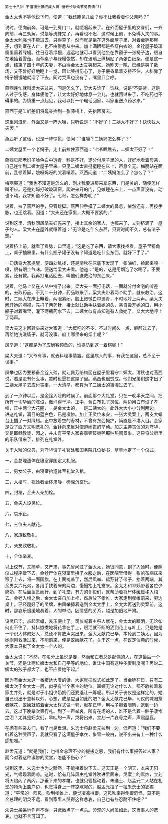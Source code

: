     第七十八回 不惜铺张慎终成大典 慢云长厚殉节见真情(3) 

   金太太也不等他说下句，便道：“我还能见几面？你不让我看着你父亲吗？”

   说时，便向前奔。可是一到房门口，就哽咽起来了。在外面屋子里的女眷们，一齐向前，再三劝解，说是等洗抹完了，再看也不迟，这时候上前，不免碍大夫的事。金太太勉强也不能进去，只得算了。然而就是坐在这外面屋子里，对着金铨那屋子，想到室在人亡，也不由得悲从中来。加上满眼都是些穿白衣的，金铨屋子玻璃窗里垂着绿幔。往日卷着绿幔，远远地就可以看到他坐在靠窗子一张椅子边，很自在地抽着雪茄。而今桌子与绿幔依然，却在玻璃上纵横贴了两张白纸条。便是这一点，结束了四十年的夫妻，不由得金太太又哭起来。她昨天一晚，已经是哭了数场，又不曾好好地睡上一觉，因此哭得伤心了，身子便昏晕着支持不住，人斜靠了椅子慢慢地就溜了下去，同时哭声也没有了，嘴里只会哼。

   燕西连忙就叫梁大夫过来，问是怎么了，梁大夫诊了一诊脉，说是“不要紧，这是人过于伤感，身体疲倦了，让太太好好地休息一会儿，也就回过来了，不吃药也不碍事的。为慎重一点起见，我可以打一个电话回家，叫家里送点药水来。”

   燕西于是叫听差们将母亲抬到一张藤椅上，先抬回房去。

   这里刚进房，外面又是一阵大嚷，只听说是：“不好了！二姨太不好了！快快找大夫罢。”

   燕西听了这话，也是一阵惊慌，便问：“谁嚷？二姨妈怎么样了？”

   二姨太屋里一个老妈子，走上前拉住燕西道：“七爷瞧瞧去，二姨太不好了！”

   燕西见那老妈子脸色白中透青，料是不好，遂分付屋子里的人，好好地看着母亲，自己连忙到二姨太屋子里来。只见二姨太直挺挺睡在床上，声息全无。梅丽站在面前，乱顿着脚，娘呀妈呀的哭着嚷着。燕西问道：“二姨妈怎么了？怎么了？”

   梅丽哭道：“我也不知道是怎么的，刚才我要进房来拿东西，门是关的，随便怎样叫不应。还是刘妈打破玻璃窗，爬进来开的门，见娘睡在床上，一点声音没有，动也不动，我才知道不好了。七哥，怎么样办呢？”

   说着，拉了燕西的手，只管跳脚。燕西伸手摸了二姨太的鼻息，依然还有，再按手脉，也还跳着。因道：“大夫还在家里，大概不要紧的。”

   说到这里，清秋同凤举夫妇先来了，接上其余的家人，也都来了，立刻挤满了一屋子的人。梁大夫在屋外就嚷着道：“无论是吃什么东西，只要时间不久，总有法子想。”

   说着挤上前，就看了看脉，口里道：“这是吃了东西，请大家找找看，屋子里犄角上，桌子抽屉里，有什么瓶子罐子没有？知道是吃什么东西，就好下手了。”

   一句话将大家提醒，便四处乱找，还是清秋在床底下发现了一张油纸，捡起来嗅一嗅，很有烟土气味。便送给梁大夫看。他道：“是的，这是用烟泡了水喝了。不要紧，还有救。我再打电话回去，叫他们送救治的东西来。”

   说着，他马上又在人丛中挤了出来。梁大夫一面打电话，一面就分付金宅的听差的，去取药品。不到二十分钟，药品取来了，梁大夫带着两个助手，就来救治。这时，二姨太在床上睡着，两眼紧闭，脸上微微白中透青，不时地哼上两声。梁大夫解开她的胸襟，先打了两药针，接上就让助手扶着她的头，亲自撬开她的口，用小瓶子对着嘴里，灌下两瓶药水下去。二姨太似有点知道有人救她了，又大大地哼上了两声。

   梁大夫这才回转头来对大家道：“大概吃的不多，不过时间久一点，麻醉过去了，再给她洗洗肠子，就可没事。府上哪里来的烟土呢？”

   凤举道：“这都是为了应酬客预备的，谁提防到这一着棋呢！”

   梁大夫道：“大爷有事，就去料理事情罢。这里病人的事，有我在这里，总不至于误事。”

   凤举也因为要预备金铨入殓，就让佩芳陪梅丽在屋子里看守二姨太。清秋也对燕西说，若是没有什么事，暂时也愿在这屋子里。燕西也很赞成。他们兄弟们这才出了二姨太屋子去应付丧事。一大清早，都算为了二姨太的事混过去了。

   到了一点钟以后，是金铨入殓的时候了。前面那个大礼堂，只在一晚半天之间，把所有一切华丽的陈设，撤消得干净。正中，蓝白布扎了灵位，两边用白布设了孝帷，正中两个大花圈，一是金太太的，一是二姨太的。此外大大小小分列两边。一进这礼堂，满目的蓝白色，已是凄惨。加上正灵位未安，一张大灵案上，两支大蜡台上插了一对绿蜡。正中放着空的寿材，不曾有东西掩护，简直是不堪入目。金家是受了西方文明洗礼的，金铨向来反对僧道闹丧的举动。加之主持丧仪的刘守华，又是耶稣教徒，因之，并未有平常人家丧事锣鼓喇叭那种热闹景象。这只将公府里的乐队借来了，排列在礼堂外。

   关于入殓的仪典，刘守华请了礼官处和国务院几位秘书，草草地定了一个仪式。

   一，金总理遗体在寝室穿国定大礼服。

   二，男女公子，由寝室抬遗体至礼堂入棺。

   三，入棺时，视殓者全体肃静，奏深沉哀乐。

   四，封棺，金夫人亲加栓。

   五，金夫人设灵位。

   六，哀乐止。

   七，三位夫人献花。

   八，家族致敬礼。

   九，亲友致敬礼。

   十，全体举哀。

   以上仪节，又简单，又严肃，事先曾问过了金太太，她很同意，到了入殓时，便照仪式程序做下去。金铨尸体在寝室里换了衣服之后，在医院里借得一张帆布病床来移了上去，将一面国旗，在上面掩盖了，然后凤举、鹤荪背了带子，抬着两端，其余男女六兄弟，各用手扶着床的两边，慢慢抬上礼堂来。金太太和翠姨带着各位少奶奶，在后面鱼贯而行。到了礼堂，有力的仆役们，就帮助着将尸体缓缓移入棺去。金铨入棺之后，金太太亲自加上栓，然后放下孝帷，大家走到孝帷前来，旁边桌上，已经题好了的灵牌，由凤举捧着送到金太太手上，金太太再送到灵案前。这时，那哀乐缓缓地奏着，人的举动，因情感的关系，越是加倍地严肃。

   设灵已毕，点起素蜡，哀乐便止了。司仪喊着主祭人献花，金太太的眼泪，无论如何止不住了，抖抖擞擞地将花拿在手上，眼泪就不断的洒到花上与叶上。只是她是一个识大体的妇人，总还不肯放声哭出来。金太太献花已毕，本轮到二姨太，因为她刚刚救活过来，不能前来，便是翠姨献花了。关于这一点，在议定仪典的时候，大家本只拟了金太太一个人的。

   金太太说：“不然，在名分上虽说是妾，然而和亡者总是配偶的人，在这最后一个关节，还是让两位姨太太和自己平等的地位，谁让中国有这种多妻制度呢？再说二姨太的孩子都大了，也不应看她不起。”

   因为有金太太这一番宏达大度的话，大家就把仪式如此定了。当金铨在日，只有二姨太次于金太太一层，似乎有半个家主的地位。翠姨无论对什么人，都不敢拉着和家主并列，就是对于小姐少奶奶们还要退让一筹呢。所以关于丧仪是这样定的，她自己也出于意料以外，心想，或是应当如此的吧？金太太献花已毕，司仪的喊陪祭者献花，翠姨就照着金太太样式做一套，献花已毕，用袖子擦着眼睛，退到一边去。这以下晚辈次第行礼。到了一声举哀，所有在场的人，谁不是含着一腔子凄惨之泪？尤其是妇女们，早哇的一声，哭将出来。立刻一片哀号之声，声震屋瓦。

   在场有些亲友们，看了也是垂泪。朱逸士将赵孟元拉到一边，低声道：“我们不要听着这种哭声了，我就只看了这满屋子孝衣，象雪一般白，说不出来有上一种什么感想哩。”

   赵孟元道：“就是我们，也得金总理不少的提拔之恩，我们有什么事报答过人家？而今对着这种凄惨的灵堂，怎能不伤心？”

   说到这里，朱逸士也为之黯然，不能接着说下去。这天正是一个阴天，本来无阳光，气候现着阴凉。这时，恰有几阵风由礼堂外吹进里面来，灵案上的素烛，立刻将火焰闪了两闪，那垂下来的孝帷，也就只管摇动着。朱逸士、赵孟元二人站在礼堂的犄角上窗户边，也觉得身上一阵凉飕飕的。赵孟元拉了一拉朱逸士的衣襟道：“平常的一阵风，吹到孝帷上，便觉凄凉得很。这风吹来得倒很奇怪，莫不是金总理的阴灵不远，看到家里人哭得这样悲哀，自己也有些忍耐不住吧？”

   朱逸士呆呆地作声不得，只微微点了一点头。旁观的人尚属如此，这当事人的悲哀，也就不言可知了。

